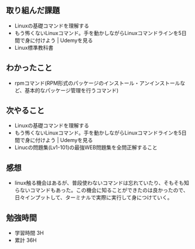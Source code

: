 ## 取り組んだ課題
- Linuxの基礎コマンドを理解する
 - もう怖くないLinuxコマンド。手を動かしながらLinuxコマンドラインを5日間で身に付けよう | Udemyを見る
 - Linux標準教科書

## わかったこと
- rpmコマンド(RPM形式のパッケージのインストール・アンインストールなど、基本的なパッケージ管理を行うコマンド)


## 次やること
- Linuxの基礎コマンドを理解する
 - もう怖くないLinuxコマンド。手を動かしながらLinuxコマンドラインを5日間で身に付けよう | Udemyを見る
 - Linucの問題集(Lv1-101)の最強WEB問題集を全問正解すること

## 感想
- linux触る機会はあるが、普段使わないコマンドは忘れていたり、そもそも知らないコマンドもあった。この機会に知ることができたのは良かったので、日々インプットして、ターミナルで実際に実行して身につけていく。

## 勉強時間
- 学習時間 3H
- 累計 36H
